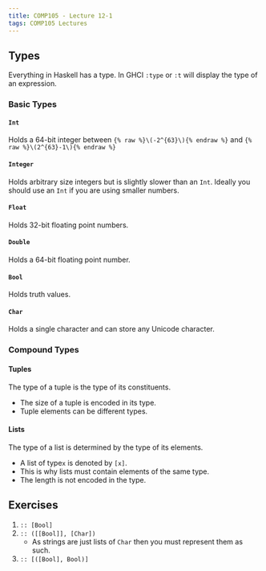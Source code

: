 ```yaml
---
title: COMP105 - Lecture 12-1
tags: COMP105 Lectures
---
```

## Types
Everything in Haskell has a type. In GHCI `:type` or `:t` will display the type of an expression.

### Basic Types
#### `Int`
Holds a 64-bit integer between `{% raw %}\(-2^{63}\){% endraw %}` and `{% raw %}\(2^{63}-1\){% endraw %}`

#### `Integer`
Holds arbitrary size integers but is slightly slower than an `Int`. Ideally you should use an `Int` if you are using smaller numbers.

#### `Float`
Holds 32-bit floating point numbers.

#### `Double`
Holds a 64-bit floating point number.

#### `Bool`
Holds truth values.

#### `Char`
Holds a single character and can store any Unicode character.

### Compound Types
#### Tuples
The type of a tuple is the type of its constituents.

* The size of a tuple is encoded in its type.
* Tuple elements can be different types.

#### Lists
The type of a list is determined by the type of its elements.

* A list of type`x` is denoted by `[x]`.
* This is why lists must contain elements of the same type.
* The length is not encoded in the type.

## Exercises
1. `:: [Bool]`
1. `:: ([[Bool]], [Char])`
	* As strings are just lists of `Char` then you must represent them as such.
1. `:: [([Bool], Bool)]`
